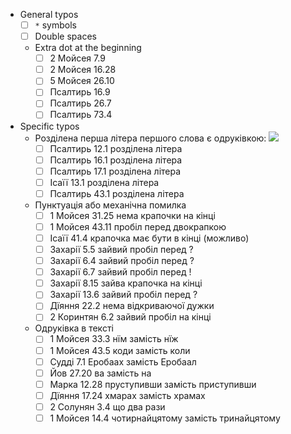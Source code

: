 - General typos 
  - [ ] `*` symbols 
  - [ ] Double spaces 
  - Extra dot at the beginning 
    - [ ] 2 Мойсея 7.9
    - [ ] 2 Мойсея 16.28
    - [ ] 5 Мойсея 26.10
    - [ ] Псалтирь 16.9
    - [ ] Псалтирь 26.7
    - [ ] Псалтирь 73.4
- Specific typos 
  - Розділена перша літера першого слова є одруківкою: ![](https://lh3.googleusercontent.com/pw/AP1GczNjNytYdmcklLcxpyY_t3iuEeE568U_KXVShcmvDYaz2bxaJOqph3UOBwJuDZNOrhkWd9GJN08Vh2-hx6iRbniBVtG9obZEM5nsAjpDRaD1AzOlW16zLx80BXgWim1hwfZrYCvlX-hXwZkXZcOVh1sUEQ=w885-h1288-s-no?authuser=0)
    - [ ] Псалтирь 12.1 розділена літера
    - [ ] Псалтирь 16.1 розділена літера
    - [ ] Псалтирь 17.1 розділена літера
    - [ ] Ісаїї 13.1 розділена літера
    - [ ] Псалтирь 43.1 розділена літера 
  - Пунктуація або механічна помилка 
    - [ ] 1 Мойсея 31.25 нема крапочки на кінці
    - [ ] 1 Мойсея 43.11 пробіл перед двокрапкою 
    - [ ] Ісаїї 41.4 крапочка має бути в кінці (можливо)
    - [ ] Захарії 5.5 зайвий пробіл перед ?
    - [ ] Захарії 6.4 зайвий пробіл перед ?
    - [ ] Захарії 6.7 зайвий пробіл перед !
    - [ ] Захарії 8.15 зайва крапочка на кінці
    - [ ] Захарії 13.6 зайвий пробіл перед ?
    - [ ] Дїяння 22.2 нема відкриваючої дужки
    - [ ] 2 Коринтян 6.2 зайвий пробіл на кінці
  - Одруківка в тексті
    - [ ] 1 Мойсея 33.3 нїм замість нїж 
    - [ ] 1 Мойсея 43.5 коди замість коли 
    - [ ] Судді 7.1 Еробаах замість Еробаал 
    - [ ] Йов 27.20 ва замість на
    - [ ] Марка 12.28 пруступивши замість приступивши 
    - [ ] Дїяння 17.24 хмарах замість храмах
    - [ ] 2 Солунян 3.4 що два рази
    - [ ] 1 Мойсея 14.4 чотирнайцятому замість тринайцятому